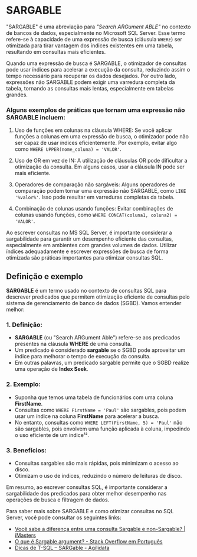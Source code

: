 # SARGABLE

"SARGABLE" é uma abreviação para *"Search ARGument ABLE"* no contexto de bancos de dados, especialmente no Microsoft SQL Server. Esse termo refere-se à capacidade de uma expressão de busca (cláusula `WHERE`) ser otimizada para tirar vantagem dos índices existentes em uma tabela, resultando em consultas mais eficientes.

Quando uma expressão de busca é SARGABLE, o otimizador de consultas pode usar índices para acelerar a execução da consulta, reduzindo assim o tempo necessário para recuperar os dados desejados. Por outro lado, expressões não SARGABLE podem exigir uma varredura completa da tabela, tornando as consultas mais lentas, especialmente em tabelas grandes.

### Alguns exemplos de práticas que tornam uma expressão não SARGABLE incluem:

1. Uso de funções em colunas na cláusula WHERE: Se você aplicar funções a colunas em uma expressão de busca, o otimizador pode não ser capaz de usar índices eficientemente. Por exemplo, evitar algo como `WHERE UPPER(nome_coluna) = 'VALOR'`.

2. Uso de OR em vez de IN: A utilização de cláusulas OR pode dificultar a otimização da consulta. Em alguns casos, usar a cláusula IN pode ser mais eficiente.

3. Operadores de comparação não sargáveis: Alguns operadores de comparação podem tornar uma expressão não SARGABLE, como `LIKE '%valor%'`. Isso pode resultar em varreduras completas da tabela.

4. Combinação de colunas usando funções: Evitar combinações de colunas usando funções, como `WHERE CONCAT(coluna1, coluna2) = 'VALOR'`.

Ao escrever consultas no MS SQL Server, é importante considerar a sargabilidade para garantir um desempenho eficiente das consultas, especialmente em ambientes com grandes volumes de dados. Utilizar índices adequadamente e escrever expressões de busca de forma otimizada são práticas importantes para otimizar consultas SQL.

## Definição e exemplo

**SARGABLE** é um termo usado no contexto de consultas SQL para descrever predicados que permitem otimização eficiente de consultas pelo sistema de gerenciamento de banco de dados (SGBD). Vamos entender melhor:

### 1. **Definição**:
   - **SARGABLE** (ou "Search ARGument Able") refere-se aos predicados presentes na cláusula **WHERE** de uma consulta.
   - Um predicado é considerado **sargable** se o SGBD pode aproveitar um índice para melhorar o tempo de execução da consulta.
   - Em outras palavras, um predicado sargable permite que o SGBD realize uma operação de **Index Seek**.

### 2. **Exemplo**:
   - Suponha que temos uma tabela de funcionários com uma coluna **FirstName**.
   - Consultas como `WHERE FirstName = 'Paul'` são sargables, pois podem usar um índice na coluna **FirstName** para acelerar a busca.
   - No entanto, consultas como `WHERE LEFT(FirstName, 5) = 'Paul'` não são sargables, pois envolvem uma função aplicada à coluna, impedindo o uso eficiente de um índice¹².

### 3. **Benefícios**:
   - Consultas sargables são mais rápidas, pois minimizam o acesso ao disco.
   - Otimizam o uso de índices, reduzindo o número de leituras de disco.

Em resumo, ao escrever consultas SQL, é importante considerar a sargabilidade dos predicados para obter melhor desempenho nas operações de busca e filtragem de dados.

Para saber mais sobre SARGABLE e como otimizar consultas no SQL Server, você pode consultar os seguintes links:
- [Você sabe a diferença entre uma consulta Sargable e non-Sargable? | iMasters](https://imasters.com.br/banco-de-dados/voce-sabe-a-diferenca-entre-uma-consulta-sargable-e-non-sargable)
- [O que é Sargable argument? - Stack Overflow em Português](https://pt.stackoverflow.com/questions/21793/o-que-%C3%A9-sargable-argument)
- [Dicas de T-SQL – SARGable - Agilidata](https://agilidata.com.br/2021/02/08/dicas-de-t-sql-sargable/)

